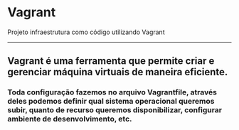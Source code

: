 # Vagrant
Projeto infraestrutura como código utilizando Vagrant  

***  

## Vagrant é uma ferramenta que permite criar e gerenciar máquina virtuais de maneira eficiente.  

###  Toda configuração fazemos no arquivo Vagrantfile, através deles podemos definir qual sistema operacional queremos subir, quanto de recurso queremos disponibilizar, configurar ambiente de desenvolvimento, etc.  


